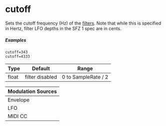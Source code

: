---
---
# cutoff

Sets the cutoff frequency (Hz) of the [filters](/opcodes/categories#performance-parameters).
Note that while this is specified in Hertz,
filter LFO depths in the SFZ 1 spec are in cents.

##### Examples

```
cutoff=343
cutoff=4333
```

| Type    | Default         | Range               |
| ---     | ---             | ---                 |
| float   | filter disabled | 0 to SampleRate / 2 |

|     Modulation Sources      |
|           ---               |
| Envelope | ✓ | fileg_depth  |
| LFO      | ✓ | fillfo_depth |
| MIDI CC  | ✓ | cutoff_ccN   |

